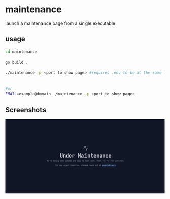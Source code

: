 # maintenance

launch a maintenance page from a single executable

## usage

```bash 
cd maintenance

go build .

./maintenance -p <port to show page> #requires .env to be at the same location as the executable

 
#or 
EMAIL=example@domain ./maintenance -p <port to show page> 
```

## Screenshots
![](./media/screenshot.png)
